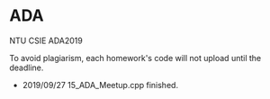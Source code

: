# ADA
NTU CSIE ADA2019

To avoid plagiarism, each homework's code will not upload until the deadline.

* 2019/09/27 15_ADA_Meetup.cpp finished.
